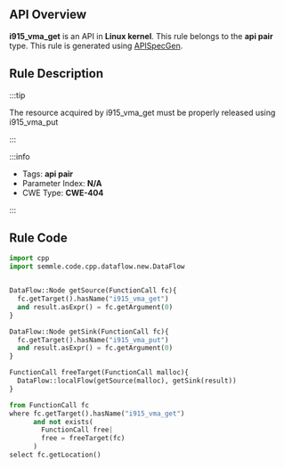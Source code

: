 ---
---


## API Overview
**i915_vma_get** is an API in **Linux kernel**. This rule belongs to the **api pair** type. This rule is generated using [APISpecGen](../../tools/APISpecGen).
## Rule Description

:::tip

The resource acquired by i915_vma_get must be properly released using i915_vma_put

:::

:::info

- Tags: **api pair**
- Parameter Index: **N/A**
- CWE Type: **CWE-404**

:::

## Rule Code
```python
import cpp
import semmle.code.cpp.dataflow.new.DataFlow


DataFlow::Node getSource(FunctionCall fc){
  fc.getTarget().hasName("i915_vma_get")
  and result.asExpr() = fc.getArgument(0)
}

DataFlow::Node getSink(FunctionCall fc){
  fc.getTarget().hasName("i915_vma_put")
  and result.asExpr() = fc.getArgument(0)
}

FunctionCall freeTarget(FunctionCall malloc){
  DataFlow::localFlow(getSource(malloc), getSink(result))
}

from FunctionCall fc
where fc.getTarget().hasName("i915_vma_get")
      and not exists(
        FunctionCall free| 
        free = freeTarget(fc)
      )
select fc.getLocation()

    
```
